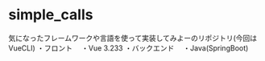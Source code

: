 # simple_calls
気になったフレームワークや言語を使って実装してみよーのリポジトリ(今回はVueCLI)
・フロント
　・Vue 3.233
・バックエンド
　・Java(SpringBoot)
